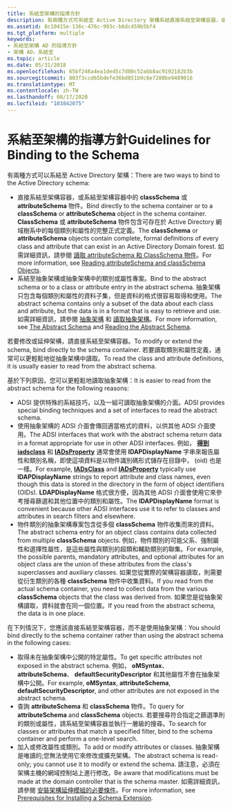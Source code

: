 ```yaml
---
title: 系結至架構的指導方針
description: 有兩種方式可系結至 Active Directory 架構系結直接系結至架構容器，或系結至架構容器中的 classSchema 或 attributeSchema 物件。
ms.assetid: 8c10415e-136c-476c-993c-b6dc459b5bf4
ms.tgt_platform: multiple
keywords:
- 系結至架構 AD 的指導方針
- 架構 AD，系結至
ms.topic: article
ms.date: 05/31/2018
ms.openlocfilehash: 65bf246a4ea1ded5c7d80c52abb8ac9192182b3b
ms.sourcegitcommit: 803f3ccd65bdefe36bd851b9c6e7280be9489016
ms.translationtype: MT
ms.contentlocale: zh-TW
ms.lasthandoff: 08/17/2020
ms.locfileid: "103842075"
---
```

# <a name="guidelines-for-binding-to-the-schema"></a><span data-ttu-id="cf557-105">系結至架構的指導方針</span><span class="sxs-lookup"><span data-stu-id="cf557-105">Guidelines for Binding to the Schema</span></span>

<span data-ttu-id="cf557-106">有兩種方式可以系結至 Active Directory 架構：</span><span class="sxs-lookup"><span data-stu-id="cf557-106">There are two ways to bind to the Active Directory schema:</span></span>

-   <span data-ttu-id="cf557-107">直接系結至架構容器，或系結至架構容器中的 **classSchema** 或 **attributeSchema** 物件。</span><span class="sxs-lookup"><span data-stu-id="cf557-107">Bind directly to the schema container or to a **classSchema** or **attributeSchema** object in the schema container.</span></span> <span data-ttu-id="cf557-108">**ClassSchema** 或 **attributeSchema** 物件包含可存在於 Active Directory 網域樹系中的每個類別和屬性的完整正式定義。</span><span class="sxs-lookup"><span data-stu-id="cf557-108">The **classSchema** or **attributeSchema** objects contain complete, formal definitions of every class and attribute that can exist in an Active Directory Domain forest.</span></span> <span data-ttu-id="cf557-109">如需詳細資訊，請參閱 [讀取 attributeSchema 和 ClassSchema 物件](reading-attributeschema-and-classschema-objects.md)。</span><span class="sxs-lookup"><span data-stu-id="cf557-109">For more information, see [Reading attributeSchema and classSchema Objects](reading-attributeschema-and-classschema-objects.md).</span></span>
-   <span data-ttu-id="cf557-110">系結至抽象架構或抽象架構中的類別或屬性專案。</span><span class="sxs-lookup"><span data-stu-id="cf557-110">Bind to the abstract schema or to a class or attribute entry in the abstract schema.</span></span> <span data-ttu-id="cf557-111">抽象架構只包含每個類別和屬性的資料子集，但是資料的格式很容易取得和使用。</span><span class="sxs-lookup"><span data-stu-id="cf557-111">The abstract schema contains only a subset of the data about each class and attribute, but the data is in a format that is easy to retrieve and use.</span></span> <span data-ttu-id="cf557-112">如需詳細資訊，請參閱 [抽象架構](the-abstract-schema.md) 和 [讀取抽象架構](reading-the-abstract-schema.md)。</span><span class="sxs-lookup"><span data-stu-id="cf557-112">For more information, see [The Abstract Schema](the-abstract-schema.md) and [Reading the Abstract Schema](reading-the-abstract-schema.md).</span></span>

<span data-ttu-id="cf557-113">若要修改或延伸架構，請直接系結至架構容器。</span><span class="sxs-lookup"><span data-stu-id="cf557-113">To modify or extend the schema, bind directly to the schema container.</span></span> <span data-ttu-id="cf557-114">若要讀取類別和屬性定義，通常可以更輕鬆地從抽象架構中讀取。</span><span class="sxs-lookup"><span data-stu-id="cf557-114">To read the class and attribute definitions, it is usually easier to read from the abstract schema.</span></span>

<span data-ttu-id="cf557-115">基於下列原因，您可以更輕鬆地讀取抽象架構：</span><span class="sxs-lookup"><span data-stu-id="cf557-115">It is easier to read from the abstract schema for the following reasons:</span></span>

-   <span data-ttu-id="cf557-116">ADSI 提供特殊的系結技巧，以及一組可讀取抽象架構的介面。</span><span class="sxs-lookup"><span data-stu-id="cf557-116">ADSI provides special binding techniques and a set of interfaces to read the abstract schema.</span></span>
-   <span data-ttu-id="cf557-117">使用抽象架構的 ADSI 介面會傳回適當格式的資料，以供其他 ADSI 介面使用。</span><span class="sxs-lookup"><span data-stu-id="cf557-117">The ADSI interfaces that work with the abstract schema return data in a format appropriate for use in other ADSI interfaces.</span></span> <span data-ttu-id="cf557-118">例如， [**得到 iadsclass**](/windows/desktop/api/iads/nn-iads-iadsclass) 和 [**IADsProperty**](/windows/desktop/api/iads/nn-iads-iadsproperty) 通常會使用 **lDAPDisplayName** 字串來報告屬性和類別名稱，即使這項資料是以物件識別碼形式儲存在目錄中， (oid) 也是一樣。</span><span class="sxs-lookup"><span data-stu-id="cf557-118">For example, [**IADsClass**](/windows/desktop/api/iads/nn-iads-iadsclass) and [**IADsProperty**](/windows/desktop/api/iads/nn-iads-iadsproperty) typically use **lDAPDisplayName** strings to report attribute and class names, even though this data is stored in the directory in the form of object identifiers (OIDs).</span></span> <span data-ttu-id="cf557-119">**LDAPDisplayName** 格式很方便，因為其他 ADSI 介面會使用它來參考搜尋篩選和其他位置中的類別和屬性。</span><span class="sxs-lookup"><span data-stu-id="cf557-119">The **lDAPDisplayName** format is convenient because other ADSI interfaces use it to refer to classes and attributes in search filters and elsewhere.</span></span>
-   <span data-ttu-id="cf557-120">物件類別的抽象架構專案包含從多個 **classSchema** 物件收集而來的資料。</span><span class="sxs-lookup"><span data-stu-id="cf557-120">The abstract schema entry for an object class contains data collected from multiple **classSchema** objects.</span></span> <span data-ttu-id="cf557-121">例如，物件類別的可能父系、強制屬性和選擇性屬性，是這些屬性與類別的超類和輔助類別的聯集。</span><span class="sxs-lookup"><span data-stu-id="cf557-121">For example, the possible parents, mandatory attributes, and optional attributes for an object class are the union of these attributes from the class's superclasses and auxiliary classes.</span></span> <span data-ttu-id="cf557-122">如果您從實際的架構容器讀取，則需要從衍生類別的各種 **classSchema** 物件中收集資料。</span><span class="sxs-lookup"><span data-stu-id="cf557-122">If you read from the actual schema container, you need to collect data from the various **classSchema** objects that the class was derived from.</span></span> <span data-ttu-id="cf557-123">如果您是從抽象架構讀取，資料就會在同一個位置。</span><span class="sxs-lookup"><span data-stu-id="cf557-123">If you read from the abstract schema, the data is in one place.</span></span>

<span data-ttu-id="cf557-124">在下列情況下，您應該直接系結至架構容器，而不是使用抽象架構：</span><span class="sxs-lookup"><span data-stu-id="cf557-124">You should bind directly to the schema container rather than using the abstract schema in the following cases:</span></span>

-   <span data-ttu-id="cf557-125">取得未在抽象架構中公開的特定屬性。</span><span class="sxs-lookup"><span data-stu-id="cf557-125">To get specific attributes not exposed in the abstract schema.</span></span> <span data-ttu-id="cf557-126">例如， **oMSyntax**、 **attributeSchema**、 **defaultSecurityDescriptor** 和其他屬性不會在抽象架構中公開。</span><span class="sxs-lookup"><span data-stu-id="cf557-126">For example, **oMSyntax**, **attributeSchema**, **defaultSecurityDescriptor**, and other attributes are not exposed in the abstract schema.</span></span>
-   <span data-ttu-id="cf557-127">查詢 **attributeSchema** 和 **classSchema** 物件。</span><span class="sxs-lookup"><span data-stu-id="cf557-127">To query for **attributeSchema** and **classSchema** objects.</span></span> <span data-ttu-id="cf557-128">若要搜尋符合指定之篩選準則的類別或屬性，請系結至架構容器並執行一層級的搜尋。</span><span class="sxs-lookup"><span data-stu-id="cf557-128">To search for classes or attributes that match a specified filter, bind to the schema container and perform a one-level search.</span></span>
-   <span data-ttu-id="cf557-129">加入或修改屬性或類別。</span><span class="sxs-lookup"><span data-stu-id="cf557-129">To add or modify attributes or classes.</span></span> <span data-ttu-id="cf557-130">抽象架構是唯讀的;您無法使用它來修改或擴充架構。</span><span class="sxs-lookup"><span data-stu-id="cf557-130">The abstract schema is read-only; you cannot use it to modify or extend the schema.</span></span> <span data-ttu-id="cf557-131">請注意，必須在架構主機的網域控制站上進行修改。</span><span class="sxs-lookup"><span data-stu-id="cf557-131">Be aware that modifications must be made at the domain controller that is the schema master.</span></span> <span data-ttu-id="cf557-132">如需詳細資訊，請參閱 [安裝架構延伸模組的必要條件](prerequisites-for-installing-a-schema-extension.md)。</span><span class="sxs-lookup"><span data-stu-id="cf557-132">For more information, see [Prerequisites for Installing a Schema Extension](prerequisites-for-installing-a-schema-extension.md).</span></span>

 

 